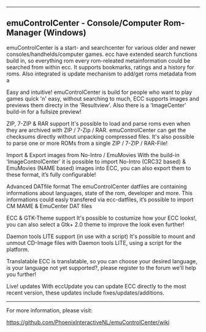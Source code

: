 --------------------------------------------------------------------------------
emuControlCenter - Console/Computer Rom-Manager (Windows)
--------------------------------------------------------------------------------

emuControlCenter is a start- and searchcenter for various older and newer
consoles/handhelds/computer games. ecc have extended search functions build in,
so everything rom every rom-releated metainformation could be searched from
within ecc. It supports bookmarks, ratings and a history for roms. Also
integrated is update mechanism to add/get roms metadata from a

Easy and intuitive!
emuControlCenter is build for people who want to play games quick 'n' easy, without
searching to much, ECC supports images and previews them directy in the 'Resultview'.
Also there is a 'ImageCenter' build-in for a fullsize preview!

ZIP, 7-ZIP & RAR support
It's possible to load and parse roms even when they are archived with ZIP / 7-Zip / RAR.
emuControlCenter can get the checksums directly without unpacking compressed files.
It's also possible to parse one or more ROMs from a single ZIP / 7-ZIP / RAR-File!

Import & Export images from No-Intro / EmuMovies
With the build-in ‘ImageControlCenter’ it is possible to import No-Intro (CRC32 based)
& EmuMovies (NAME based) images into ECC, you can also export them to these format,
it’s fully configurable!

Advanced DATfile format
The emuControlCenter datfiles are containing informations about languages, state of the
rom, developer and more. This informations could easly transfered via ecc-datfiles,
it’s possible to import CM MAME & EmuCenter DAT files

ECC & GTK-Theme support
It's possible to costumize how your ECC looks!, you can also select a Gtk+ 2.0 theme to
improve the look even further!

Daemon tools LITE support (in use with a script)
It's possible to mount and unmout CD-Image files with Daemon tools LITE, using a script
for the platform.

Translatable
ECC is translatable, so you can choose your desired language, is your language not yet
supported?, please register to the forum we'll help you further!

Live! updates
With eccUpdate you can update ECC directly to the most recent version, these updates include fixes/updates/additions.

--------------------------------------------------------------------------------

For more information, please visit:

https://github.com/PhoenixInteractiveNL/emuControlCenter/wiki
